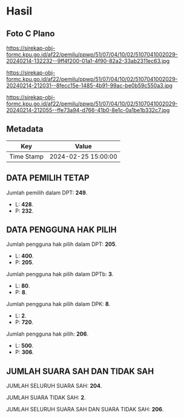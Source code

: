 # Hasil

## Foto C Plano

https://sirekap-obj-formc.kpu.go.id/af22/pemilu/ppwp/51/07/04/10/02/5107041002029-20240214-132232--9ff4f200-01a1-4f90-82a2-33ab2311ec63.jpg

https://sirekap-obj-formc.kpu.go.id/af22/pemilu/ppwp/51/07/04/10/02/5107041002029-20240214-212031--8fecc15e-1485-4b91-99ac-be0b59c550a3.jpg

https://sirekap-obj-formc.kpu.go.id/af22/pemilu/ppwp/51/07/04/10/02/5107041002029-20240214-212055--ffe73a94-d766-41b0-8e1c-0a1be1b332c7.jpg


## Metadata

| Key        | Value               |
| ---------- | ------------------- |
| Time Stamp | 2024-02-25 15:00:00 |


## DATA PEMILIH TETAP

Jumlah pemilih dalam DPT: **249**.
 * L: **428**.
 * P: **232**.

## DATA PENGGUNA HAK PILIH

Jumlah pengguna hak pilih dalam DPT: **205**.
 * L: **400**.
 * P: **205**.

Jumlah pengguna hak pilih dalam DPTb: **3**.
 * L: **80**.
 * P: **8**.

Jumlah pengguna hak pilih dalam DPK: **8**.
 * L: **2**.
 * P: **720**.

Jumlah pengguna hak pilih: **206**.
 * L: **500**.
 * P: **306**.

## JUMLAH SUARA SAH DAN TIDAK SAH

JUMLAH SELURUH SUARA SAH: **204**.

JUMLAH SUARA TIDAK SAH: **2**.

JUMLAH SELURUH SUARA SAH DAN SUARA TIDAK SAH: **206**.


